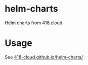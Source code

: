 # helm-charts
Helm charts from 418.cloud

# Usage
See [418-cloud.github.io/helm-charts/](https://418-cloud.github.io/helm-charts/)